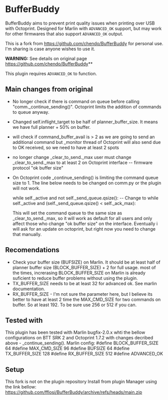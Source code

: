 # BufferBuddy

BufferBuddy aims to prevent print quality issues when printing over USB with Octoprint. Designed for Marlin with `ADVANCED_OK` support, but may work for other firmwares that also support `ADVANCED_OK` output.

This is a fork from https://github.com/chendo/BufferBuddy for personal use. I'm sharing is case anyone wishes to use it.

**WARNING:** See details on original page https://github.com/chendo/BufferBuddy**

This plugin requires `ADVANCED_OK` to function.

## Main changes from original

- No longer check if there is command on queue before calling "comm._continue_sending()". Octoprint limits the addition of commands to queue anyway.
- Changed self.inflight_target to be half of planner_buffer_size. It means we have full planner + 50% on buffer.
- will check if command_buffer_avail is > 2 as we are going to send an additional command but _monitor thread of Octoprint will also send due to OK received, so we need to have at least 2 spots
- no longer change _clear_to_send._max user must change _clear_to_send._max to at least 2 on Octoprint interface -- firmware protocol "ok buffer size"
- On Octoprint code _continue_sending() is limiting the command queue size to 1. 
    The line below needs to be changed on comm.py or the plugin will not work.
    
    while self._active and not self._send_queue.qsize():
    -- Change to
    while self._active and (self._send_queue.qsize() < self._ack_max):
    
    This will set the command queue to the same size as _clear_to_send._max, so it will work as default for all users and only affect those who change "ok buffer size" on the interface. Eventually i will ask for an update on octoprint, but right now you need to change that manually.



## Recomendations

- Check your buffer size (BUFSIZE) on Marlin. It should be at least half of planner buffer size (BLOCK_BUFFER_SIZE) + 2 for full usage.
    most of the times, increrasing BLOCK_BUFFER_SIZE on Marlin is already suficient to reduce buffer problems without using the plugin.
- TX_BUFFER_SIZE needs to be at least 32 for advanced ok. See marlin documentation.
- RX_BUFFER_SIZE - I'm not sure the parameter here, but I believe its better to have at least 2 time the MAX_CMD_SIZE for two commands on buffer.
    So at least 192. To be sure use 256 or 512 if you can.

## Tested with

This plugin has been tested with Marlin bugfix-2.0.x whti the bellow configurations on BTT SRK 2 and Octoprint 1.7.2 with changes decribed above - _continue_sending().
Marlin config:
#define BLOCK_BUFFER_SIZE 64
#define MAX_CMD_SIZE 96
#define BUFSIZE 64
#define TX_BUFFER_SIZE 128
#define RX_BUFFER_SIZE 512
#define ADVANCED_OK


## Setup

This fork is not on the plugin repository
Install from plugin Manager using the link bellow:
https://github.com/fflosi/BufferBuddy/archive/refs/heads/main.zip

